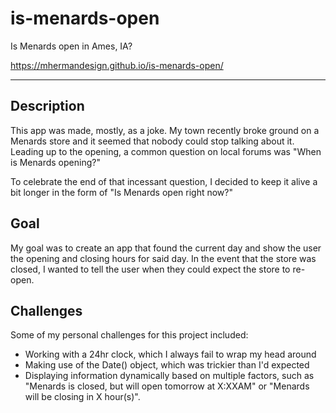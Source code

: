 # is-menards-open
Is Menards open in Ames, IA?

https://mhermandesign.github.io/is-menards-open/

---
## Description

This app was made, mostly, as a joke. My town recently broke ground on a Menards store and it seemed that nobody could stop talking about it. Leading up to the opening, a common question on local forums was "When is Menards opening?"

To celebrate the end of that incessant question, I decided to keep it alive a bit longer in the form of "Is Menards open right now?"

## Goal

My goal was to create an app that found the current day and show the user the opening and closing hours for said day. In the event that the store was closed, I wanted to tell the user when they could expect the store to re-open.

## Challenges

Some of my personal challenges for this project included:

+ Working with a 24hr clock, which I always fail to wrap my head around
+ Making use of the Date() object, which was trickier than I'd expected
+ Displaying information dynamically based on multiple factors, such as "Menards is closed, but will open tomorrow at X:XXAM" or "Menards will be closing in X hour(s)".
